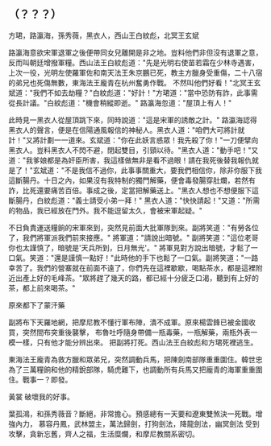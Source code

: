 （？？？）
----------

方珺，路瀛海，孫秀薇，黑衣人，西山王白紋彪，北冥王玄斌

路瀛海意欲宋軍退軍之後便帶同女兒離開是非之地。豈料他們非但沒有退軍之意，反而叫朝廷增撥軍糧。西山法王白紋彪道："先是光明右使苗若霜在少林寺遇害，上次一役，光明左使羅軍佐和南天法王朱京鵬已死，教主方臘身受重傷，二十八宿的弟兄也死傷無數，東海法王龐青在杭州奮勇作戰。
不然叫他們好看！"北冥王玄斌道："我們不如去劫糧？"白紋彪道："好計！"方珺道："當中恐防有詐，此事需從長計議。"白紋彪道："機會稍縱即逝。"
路瀛海忽道："屋頂上有人！"

此時見一黑衣人從屋頂跳下來，同時說道："這是宋軍的誘敵之計。"
路瀛海認得黑衣人的聲言，便是在信陽通風報信的神秘人。黑衣人道："咱們大可將計就計！"又將計劃一一道來。玄斌道："你在此妖言惑眾！我先殺了你！"一刀便擘向黑衣人。豈料黑衣人不閃不避，閉起雙目，引頸以待。"黑衣人道："動手吧！"又道："我爹娘都是為奸臣所害，我這樣做無非是看不過眼！請在我死後替我報仇就是了！"玄斌道："不是我信不過你，此事事關重大，要我們相信你，除非你服下我這斷腸丹。十日之內，如果沒有我特制的獨門解藥，便會毒發腸穿肚爛，若然有詐，比死還要痛苦百倍。事成之後，定當把解藥送上。"黑衣人想也不想便服下這斷腸丹，白紋彪道："義士請受小弟一拜！"
黑衣人道："快快請起！"又道："所需的物品，我已經放在門外。我不能逗留太久，會被宋軍起疑。"

不日負責運送糧餉的宋軍來到，突然見前面大批軍隊到來。副將笑道："有勞各位了，我們將軍派我們前來接應。"
將軍道："請說出暗號。"
副將笑道："這位老哥你也太謹慎了，暗號是'天兵所到，日月無光'。"
將軍見對方說出暗號，才鬆了一口氣。笑道："還是謹慎一點好！"此時他的手下也鬆了一口氣。副將笑道："一路幸苦了。我們的營寨就在前面不遠了，你們先在這裡歇歇，喝點茶水，都是這裡附近出產上好的毛峰茶。"眾將趕了幾天的路，都已經十分疲乏口渴，聽到有上好的茶，都上前來喝茶。"

原來都下了蒙汗藥

副將布下天羅地網，把摩尼教不懂行軍布陣，潰不成軍。原來楊雲鋒已被金國收買，突然間布突重後襲擊，
布魯吐呼隨身帶備一瓶毒藥，一瓶解藥，兩瓶外表一模一樣，只有他才能分辨出來。
把副將打死。西山法王白紋彪和方珺死裡逃生。

東海法王龐青為救方臘和眾弟兄，突然調動兵馬，把陳劍南部隊重重圍住。韓世忠為了三萬糧餉和他的精銳部隊，騎虎難下，也調動所有兵馬又把龐青的海軍重重圍住。戰事一？即發。

黃裳 破壞我的好事。

葉孤鴻，和孫秀薇音？斷絕，非常擔心。預感總有一天要和遼東雙煞決一死戰。增強內力，
慕容丹鳳，武林盟主，萬法歸劍，打狗劍法，降龍劍法，幽冥劍法
受到攻擊，貪新忘舊，齊人之福，生活糜爛，和摩尼教關系密切。
